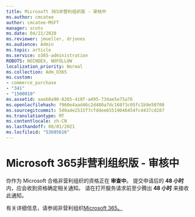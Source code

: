 ```yaml
---
title: Microsoft 365非营利组织版 - 审核中
ms.author: cmcatee
author: cmcatee-MSFT
manager: scotv
ms.date: 04/21/2020
ms.reviewer: jmueller, drjones
ms.audience: Admin
ms.topic: article
ms.service: o365-administration
ROBOTS: NOINDEX, NOFOLLOW
localization_priority: Normal
ms.collection: Adm_O365
ms.custom:
- commerce_purchase
- "341"
- "1500010"
ms.assetid: aaeb8a90-8265-410f-a495-734ae5e75a76
ms.openlocfilehash: f960e4aad46c2d480a7dc168f3c05fc1b9e50700
ms.sourcegitcommit: 540a4e2515f7cfddee65519046454fc4437cd287
ms.translationtype: MT
ms.contentlocale: zh-CN
ms.lasthandoff: 08/01/2021
ms.locfileid: "53685616"
---
```

# <a name="microsoft-365-for-nonprofits---under-review"></a>Microsoft 365非营利组织版 - 审核中

你作为 Microsoft 合格非营利组织的资格正在 **审查中**。 提交申请后的 **48 小时** 内，应会收到资格确定相关通知。 请在打开服务请求前至少腾出 **48 小时** 来接收此通知。 

有关详细信息，请参阅非营利组织[Microsoft 365。](https://www.microsoft.com/nonprofits/microsoft-365) 
